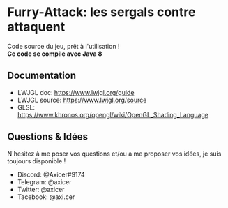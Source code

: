 # Furry-Attack: les sergals contre attaquent

Code source du jeu, prêt à l'utilisation !  
__Ce code se compile avec Java 8__  

## Documentation

- LWJGL doc: https://www.lwjgl.org/guide
- LWJGL source: https://www.lwjgl.org/source
- GLSL: https://www.khronos.org/opengl/wiki/OpenGL_Shading_Language

## Questions & Idées

N'hesitez à me poser vos questions et/ou a me proposer vos idées, je suis toujours disponible !  
- Discord: @Axicer#9174
- Telegram: @axicer
- Twitter: @axicer
- Tacebook: @axi.cer
